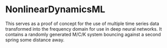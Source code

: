 # NonlinearDynamicsML

This serves as a proof of concept for the use of multiple time series data transformed into the frequency domain for use in deep neural networks.
It contains a randomly generated M/C/K system bouncing against a second spring some distance away.

